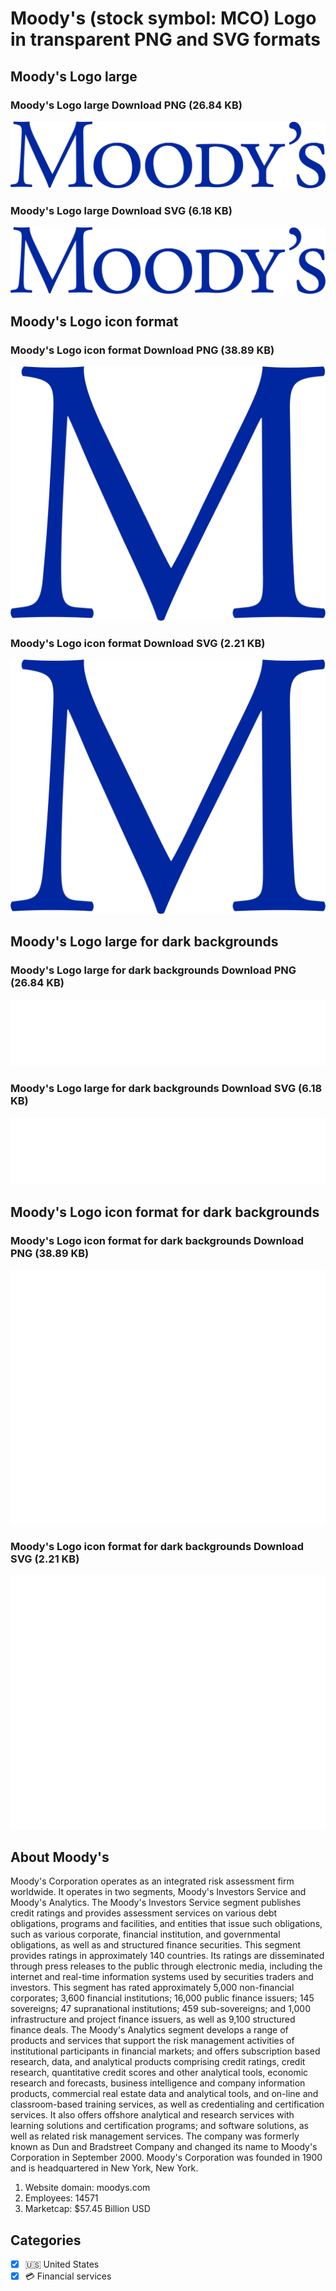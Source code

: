 # Moody's (stock symbol: MCO) Logo in transparent PNG and SVG formats

## Moody's Logo large

### Moody's Logo large Download PNG (26.84 KB)

![Moody's Logo large Download PNG (26.84 KB)](/img/orig/MCO_BIG-840fe172.png)

### Moody's Logo large Download SVG (6.18 KB)

![Moody's Logo large Download SVG (6.18 KB)](/img/orig/MCO_BIG-49ee9543.svg)

## Moody's Logo icon format

### Moody's Logo icon format Download PNG (38.89 KB)

![Moody's Logo icon format Download PNG (38.89 KB)](/img/orig/MCO-e3d0dc47.png)

### Moody's Logo icon format Download SVG (2.21 KB)

![Moody's Logo icon format Download SVG (2.21 KB)](/img/orig/MCO-ec379c96.svg)

## Moody's Logo large for dark backgrounds

### Moody's Logo large for dark backgrounds Download PNG (26.84 KB)

![Moody's Logo large for dark backgrounds Download PNG (26.84 KB)](/img/orig/MCO_BIG.D-ca935f6b.png)

### Moody's Logo large for dark backgrounds Download SVG (6.18 KB)

![Moody's Logo large for dark backgrounds Download SVG (6.18 KB)](/img/orig/MCO_BIG.D-198abe03.svg)

## Moody's Logo icon format for dark backgrounds

### Moody's Logo icon format for dark backgrounds Download PNG (38.89 KB)

![Moody's Logo icon format for dark backgrounds Download PNG (38.89 KB)](/img/orig/MCO.D-40f162d5.png)

### Moody's Logo icon format for dark backgrounds Download SVG (2.21 KB)

![Moody's Logo icon format for dark backgrounds Download SVG (2.21 KB)](/img/orig/MCO.D-ef342356.svg)

## About Moody's

Moody's Corporation operates as an integrated risk assessment firm worldwide. It operates in two segments, Moody's Investors Service and Moody's Analytics. The Moody's Investors Service segment publishes credit ratings and provides assessment services on various debt obligations, programs and facilities, and entities that issue such obligations, such as various corporate, financial institution, and governmental obligations, as well as and structured finance securities. This segment provides ratings in approximately 140 countries. Its ratings are disseminated through press releases to the public through electronic media, including the internet and real-time information systems used by securities traders and investors. This segment has rated approximately 5,000 non-financial corporates; 3,600 financial institutions; 16,000 public finance issuers; 145 sovereigns; 47 supranational institutions; 459 sub-sovereigns; and 1,000 infrastructure and project finance issuers, as well as 9,100 structured finance deals. The Moody's Analytics segment develops a range of products and services that support the risk management activities of institutional participants in financial markets; and offers subscription based research, data, and analytical products comprising credit ratings, credit research, quantitative credit scores and other analytical tools, economic research and forecasts, business intelligence and company information products, commercial real estate data and analytical tools, and on-line and classroom-based training services, as well as credentialing and certification services. It also offers offshore analytical and research services with learning solutions and certification programs; and software solutions, as well as related risk management services. The company was formerly known as Dun and Bradstreet Company and changed its name to Moody's Corporation in September 2000. Moody's Corporation was founded in 1900 and is headquartered in New York, New York.

1. Website domain: moodys.com
2. Employees: 14571
3. Marketcap: $57.45 Billion USD


## Categories
- [x] 🇺🇸 United States
- [x] 💳 Financial services
